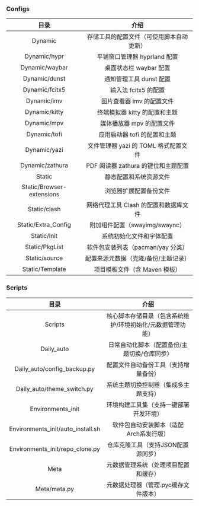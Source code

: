 ### Configs
| 目录 | 介绍 |
| :-: | :--: |
| Dynamic | 存储工具的配置文件（可使用脚本自动更新） |
| Dynamic/hypr | 平铺窗口管理器 hyprland 配置 |
| Dynamic/waybar | 桌面状态栏 waybar 配置 | 
| Dynamic/dunst | 通知管理工具 dunst 配置 |
| Dynamic/fcitx5 | 输入法 fcitx5 的配置 |
| Dynamic/imv | 图片查看器 imv 的配置文件 |
| Dynamic/kitty | 终端模拟器 kitty 的配置和主题 |
| Dynamic/mpv | 媒体播放器 mpv 的配置文件 |
| Dynamic/tofi | 应用启动器 tofi 的配置和主题 |
| Dynamic/yazi | 文件管理器 yazi 的 TOML 格式配置文件 |
| Dynamic/zathura | PDF 阅读器 zathura 的键位和主题配置 |
| Static | 静态配置和系统资源文件 |
| Static/Browser-extensions | 浏览器扩展配置备份文件 |
| Static/clash | 网络代理工具 Clash 的配置和数据库文件 |
| Static/Extra_Config | 附加组件配置（swayimg/swaync） |
| Static/Init | 系统初始化文件和字体配置 |
| Static/PkgList | 软件包安装列表（pacman/yay 分类） |
| Static/source | 配置来源元数据（克隆/备份/主题记录） |
| Static/Template | 项目模板文件（含 Maven 模板） |

### Scripts
| 目录 | 介绍 |
| :-: | :--: |
| Scripts | 核心脚本存储目录（包含系统维护/环境初始化/元数据管理功能） |
| Daily_auto | 日常自动化脚本（配置备份/主题切换/仓库同步） |
| Daily_auto/config_backup.py | 配置文件自动备份工具（支持增量备份） |
| Daily_auto/theme_switch.py | 系统主题切换控制器（集成多主题支持） |
| Environments_init | 环境构建工具集（支持一键部署开发环境） |
| Environments_init/auto_install.sh | 软件包自动安装脚本（适配Arch系发行版） |
| Environments_init/repo_clone.py | 仓库克隆工具（支持JSON配置源同步） |
| Meta | 元数据管理系统（处理项目配置和缓存） |
| Meta/meta.py | 元数据处理器（管理.pyc缓存文件版本） |

